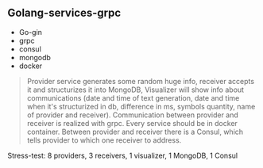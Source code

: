## Golang-services-grpc

- Go-gin
- grpc
- consul
- mongodb
- docker

> Provider service generates some random huge info, receiver accepts it and structurizes it into MongoDB, Visualizer will show info about communications (date and time of text generation, date and time when it's structurized in db, difference in ms, symbols quantity, name of provider and receiver).
> Communication between provider and receiver is realized with grpc. Every service should be in docker container. Between provider and receiver there is a Consul, which tells provider to which one receiver to address.

Stress-test: 8 providers, 3 receivers, 1 visualizer, 1 MongoDB, 1 Consul
